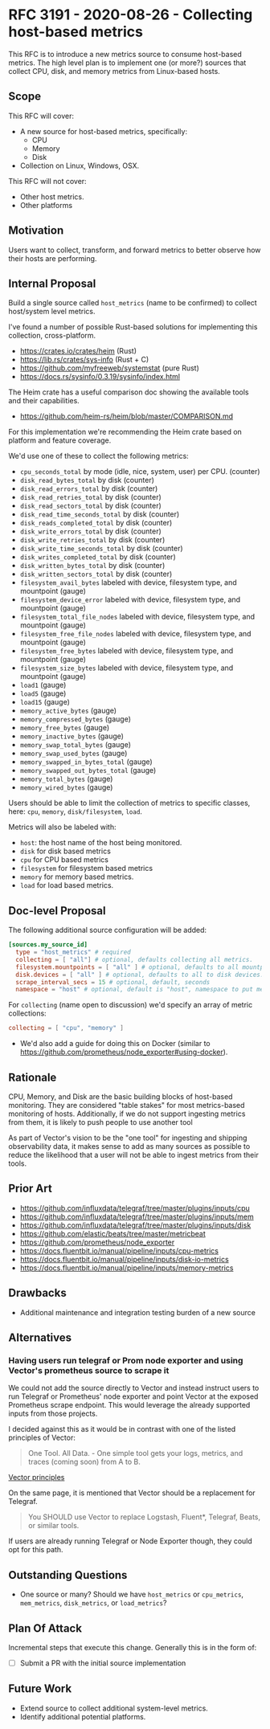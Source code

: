 # RFC 3191 - 2020-08-26 - Collecting host-based metrics

This RFC is to introduce a new metrics source to consume host-based metrics. The high level plan is to implement one (or more?) sources that collect CPU, disk, and memory metrics from Linux-based hosts.

## Scope

This RFC will cover:

- A new source for host-based metrics, specifically:
  - CPU
  - Memory
  - Disk
- Collection on Linux, Windows, OSX.

This RFC will not cover:

- Other host metrics.
- Other platforms

## Motivation

Users want to collect, transform, and forward metrics to better observe how their hosts are performing.

## Internal Proposal

Build a single source called `host_metrics` (name to be confirmed) to collect host/system level metrics.

I've found a number of possible Rust-based solutions for implementing this collection, cross-platform.

- https://crates.io/crates/heim (Rust)
- https://lib.rs/crates/sys-info (Rust + C)
- https://github.com/myfreeweb/systemstat (pure Rust)
- https://docs.rs/sysinfo/0.3.19/sysinfo/index.html

The Heim crate has a useful comparison doc showing the available tools and their capabilities.

- https://github.com/heim-rs/heim/blob/master/COMPARISON.md

For this implementation we're recommending the Heim crate based on platform and feature coverage.

We'd use one of these to collect the following metrics:

- `cpu_seconds_total` by mode (idle, nice, system, user) per CPU. (counter)
- `disk_read_bytes_total` by disk (counter)
- `disk_read_errors_total` by disk (counter)
- `disk_read_retries_total` by disk (counter)
- `disk_read_sectors_total` by disk (counter)
- `disk_read_time_seconds_total` by disk (counter)
- `disk_reads_completed_total` by disk (counter)
- `disk_write_errors_total` by disk (counter)
- `disk_write_retries_total` by disk (counter)
- `disk_write_time_seconds_total` by disk (counter)
- `disk_writes_completed_total` by disk (counter)
- `disk_written_bytes_total` by disk (counter)
- `disk_written_sectors_total` by disk (counter)
- `filesystem_avail_bytes` labeled with device, filesystem type, and mountpoint (gauge)
- `filesystem_device_error` labeled with device, filesystem type, and mountpoint (gauge)
- `filesystem_total_file_nodes` labeled with device, filesystem type, and mountpoint (gauge)
- `filesystem_free_file_nodes` labeled with device, filesystem type, and mountpoint (gauge)
- `filesystem_free_bytes` labeled with device, filesystem type, and mountpoint (gauge)
- `filesystem_size_bytes` labeled with device, filesystem type, and mountpoint (gauge)
- `load1` (gauge)
- `load5` (gauge)
- `load15` (gauge)
- `memory_active_bytes` (gauge)
- `memory_compressed_bytes` (gauge)
- `memory_free_bytes` (gauge)
- `memory_inactive_bytes` (gauge)
- `memory_swap_total_bytes` (gauge)
- `memory_swap_used_bytes` (gauge)
- `memory_swapped_in_bytes_total` (gauge)
- `memory_swapped_out_bytes_total` (gauge)
- `memory_total_bytes` (gauge)
- `memory_wired_bytes` (gauge)

Users should be able to limit the collection of metrics to specific classes, here: `cpu`, `memory`, `disk/filesystem`, `load`.

Metrics will also be labeled with:

- `host`: the host name of the host being monitored.
- `disk` for disk based metrics
- `cpu` for CPU based metrics
- `filesystem` for filesystem based metrics
- `memory` for memory based metrics.
- `load` for load based metrics.

## Doc-level Proposal

The following additional source configuration will be added:

```toml
[sources.my_source_id]
  type = "host_metrics" # required
  collecting = [ "all"] # optional, defaults collecting all metrics.
  filesystem.mountpoints = [ "all" ] # optional, defaults to all mountpoints.
  disk.devices = [ "all" ] # optional, defaults to all to disk devices.
  scrape_interval_secs = 15 # optional, default, seconds
  namespace = "host" # optional, default is "host", namespace to put metrics under
```

For `collecting` (name open to discussion) we'd specify an array of metric collections:

```toml
collecting = [ "cpu", "memory" ]
```

- We'd also add a guide for doing this on Docker (similar to https://github.com/prometheus/node_exporter#using-docker).

## Rationale

CPU, Memory, and Disk are the basic building blocks of host-based monitoring. They are considered "table stakes" for most metrics-based monitoring of hosts. Additionally, if we do not support ingesting metrics from them, it is likely to push people to use another tool

As part of Vector's vision to be the "one tool" for ingesting and shipping
observability data, it makes sense to add as many sources as possible to reduce
the likelihood that a user will not be able to ingest metrics from their tools.

## Prior Art

- https://github.com/influxdata/telegraf/tree/master/plugins/inputs/cpu
- https://github.com/influxdata/telegraf/tree/master/plugins/inputs/mem
- https://github.com/influxdata/telegraf/tree/master/plugins/inputs/disk
- https://github.com/elastic/beats/tree/master/metricbeat
- https://github.com/prometheus/node_exporter
- https://docs.fluentbit.io/manual/pipeline/inputs/cpu-metrics
- https://docs.fluentbit.io/manual/pipeline/inputs/disk-io-metrics
- https://docs.fluentbit.io/manual/pipeline/inputs/memory-metrics

## Drawbacks

- Additional maintenance and integration testing burden of a new source

## Alternatives

### Having users run telegraf or Prom node exporter and using Vector's prometheus source to scrape it

We could not add the source directly to Vector and instead instruct users to run
Telegraf or Prometheus' node exporter and point Vector at the exposed Prometheus scrape endpoint. This would leverage the already supported inputs from those projects.

I decided against this as it would be in contrast with one of the listed
principles of Vector:

> One Tool. All Data. - One simple tool gets your logs, metrics, and traces
> (coming soon) from A to B.

[Vector
principles](https://vector.dev/docs/about/what-is-vector/#who-should-use-vector)

On the same page, it is mentioned that Vector should be a replacement for
Telegraf.

> You SHOULD use Vector to replace Logstash, Fluent*, Telegraf, Beats, or
> similar tools.

If users are already running Telegraf or Node Exporter though, they could opt for this path.

## Outstanding Questions

- One source or many? Should we have `host_metrics` or `cpu_metrics`, `mem_metrics`, `disk_metrics`, or `load_metrics`?

## Plan Of Attack

Incremental steps that execute this change. Generally this is in the form of:

- [ ] Submit a PR with the initial source implementation

## Future Work

- Extend source to collect additional system-level metrics.
- Identify additional potential platforms.
